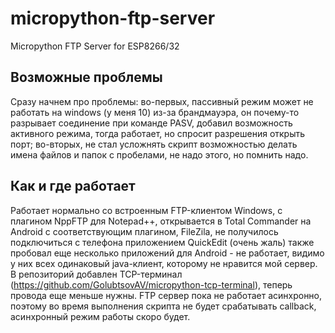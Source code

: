 # micropython-ftp-server
Micropython FTP Server for ESP8266/32


## Возможные проблемы
Сразу начнем про проблемы: 
   во-первых, пассивный режим может не работать на windows (у меня 10) из-за брандмауэра, он почему-то разрывает соединение при команде PASV, добавил возможность активного режима, тогда работает, но спросит разрешения открыть порт;
   во-вторых, не стал усложнять скрипт возможностью делать имена файлов и папок с пробелами, не надо этого, но помнить надо.
  
## Как и где работает
Работает нормально со встроенным FTP-клиентом Windows, с плагином NppFTP для Notepad++, открывается в Total Commander на Android с соответствующим плагином, FileZila, не получилось подключиться с телефона приложением QuickEdit (очень жаль) также пробовал еще несколько приложений для Android - не работает, видимо у них всех одинаковый java-клиент, которому не нравится мой сервер.
В репозиторий добавлен TCP-терминал (https://github.com/GolubtsovAV/micropython-tcp-terminal), теперь провода еще меньше нужны.
FTP сервер пока не работает асинхронно, поэтому во время выполнения скрипта не будет срабатывать callback, асинхронный режим работы скоро будет.
